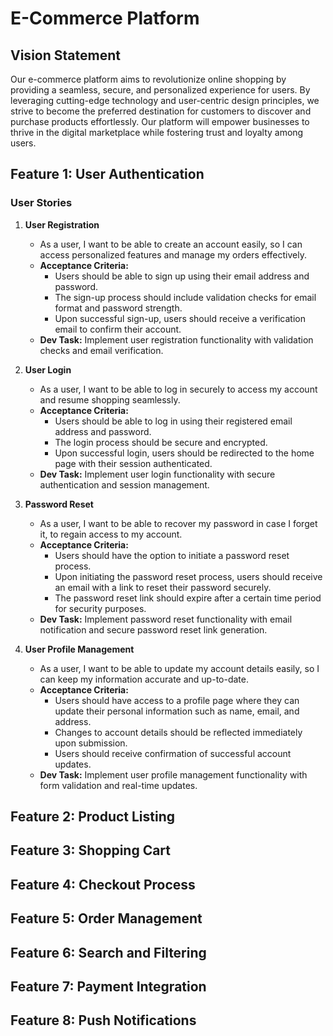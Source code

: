 # E-Commerce Platform

## Vision Statement

Our e-commerce platform aims to revolutionize online shopping by providing a seamless, secure, and personalized experience for users. By leveraging cutting-edge technology and user-centric design principles, we strive to become the preferred destination for customers to discover and purchase products effortlessly. Our platform will empower businesses to thrive in the digital marketplace while fostering trust and loyalty among users.

## Feature 1: User Authentication

### User Stories

1. **User Registration**
    - As a user, I want to be able to create an account easily, so I can access personalized features and manage my orders effectively.
    - **Acceptance Criteria:**
        - Users should be able to sign up using their email address and password.
        - The sign-up process should include validation checks for email format and password strength.
        - Upon successful sign-up, users should receive a verification email to confirm their account.
    - **Dev Task:** Implement user registration functionality with validation checks and email verification.

2. **User Login**
    - As a user, I want to be able to log in securely to access my account and resume shopping seamlessly.
    - **Acceptance Criteria:**
        - Users should be able to log in using their registered email address and password.
        - The login process should be secure and encrypted.
        - Upon successful login, users should be redirected to the home page with their session authenticated.
    - **Dev Task:** Implement user login functionality with secure authentication and session management.

3. **Password Reset**
    - As a user, I want to be able to recover my password in case I forget it, to regain access to my account.
    - **Acceptance Criteria:**
        - Users should have the option to initiate a password reset process.
        - Upon initiating the password reset process, users should receive an email with a link to reset their password securely.
        - The password reset link should expire after a certain time period for security purposes.
    - **Dev Task:** Implement password reset functionality with email notification and secure password reset link generation.

4. **User Profile Management**
    - As a user, I want to be able to update my account details easily, so I can keep my information accurate and up-to-date.
    - **Acceptance Criteria:**
        - Users should have access to a profile page where they can update their personal information such as name, email, and address.
        - Changes to account details should be reflected immediately upon submission.
        - Users should receive confirmation of successful account updates.
    - **Dev Task:** Implement user profile management functionality with form validation and real-time updates.

## Feature 2: Product Listing

## Feature 3: Shopping Cart

## Feature 4: Checkout Process

## Feature 5: Order Management

## Feature 6: Search and Filtering

## Feature 7: Payment Integration

## Feature 8: Push Notifications

